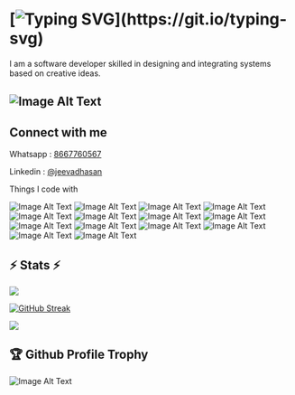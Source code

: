 
[![Typing SVG](https://readme-typing-svg.herokuapp.com?font=Fira+Code&weight=600&size=30&pause=1000&color=F7F7F7&width=435&lines=Hi%2C+this+is+Jeeva+%F0%9F%91%8B;Nice+to+meet+you+!!)](https://git.io/typing-svg)
===============================================================================================================================================================

I am a software developer skilled in designing and integrating systems based on creative ideas.

![Image Alt Text](https://komarev.com/ghpvc/?username=jeeva-mindwave&label=Profile%20views&color=0e75b6&style=flat)
------------------------

 Connect with me 
------------------------
        
Whatsapp : [8667760567](https://wa.me/8667760567)

Linkedin : [@jeevadhasan](https://linkedin.com/in/www.linkedin.com/in/jeevadhasan-e-204452b2)

Things I code with

![Image Alt Text](https://img.shields.io/badge/-React-45b8d8?style=flat-square&logo=react&logoColor=white)
![Image Alt Text](https://img.shields.io/badge/-Redux-764ABC?style=flat-square&logo=redux&logoColor=white)
![Image Alt Text](https://img.shields.io/badge/-Angular-DD0031?style=flat-square&logo=angular&logoColor=white)
![Image Alt Text](https://img.shields.io/badge/-Javascript-311C87?style=flat-square&logo=javascript&logoColor=white)
![Image Alt Text](https://img.shields.io/badge/-TypeScript-007ACC?style=flat-square&logo=typescript&logoColor=white)
![Image Alt Text](https://img.shields.io/badge/-Github_Actions-2088FF?style=flat-square&logo=github-actions&logoColor=white)
![Image Alt Text](https://img.shields.io/badge/-HTML5-E34F26?style=flat-square&logo=html5&logoColor=white)
![Image Alt Text](https://img.shields.io/badge/-CSS-43853d?style=flat-square&logo=styled-components&logoColor=white)
![Image Alt Text](https://img.shields.io/badge/-Styled_Components-db7092?style=flat-square&logo=styled-components&logoColor=white)
![Image Alt Text](https://img.shields.io/badge/-Git-F05032?style=flat-square&logo=git&logoColor=white)
![Image Alt Text](https://img.shields.io/badge/-Tailwindcss-45b8d8?style=flat-square&logo=tailwindcss&logoColor=white)
![Image Alt Text](https://img.shields.io/badge/-Figma-E10098?style=flat-square&logo=figma&logoColor=white)
![Image Alt Text](https://img.shields.io/badge/-Xd-43853d?style=flat-square&logo=adobexd&logoColor=white)
![Image Alt Text](https://img.shields.io/badge/-Prettier-F7B93E?style=flat-square&logo=prettier&logoColor=white)


 ⚡ Stats ⚡ 
------------------------

![](https://github-readme-stats.vercel.app/api/top-langs/?username=jeeva-mindwave)

[![GitHub Streak](https://streak-stats.demolab.com/?user=jeeva-mindwave)](https://git.io/streak-stats)

![](https://github-readme-activity-graph.vercel.app/graph?username=jeeva-mindwave&theme=react-dark&bg_color=20232a&hide_border=true&color=E34F26)

🏆  Github Profile Trophy 
------------------------

![Image Alt Text](https://github-profile-trophy.vercel.app/?username=jeeva-mindwave)

